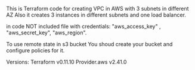 
This is Terraform code for creating VPC in AWS with 3 subnets in different AZ
Also it creates 3 instances in different subnets and one load balancer.

in code NOT included file with credentials: "aws_access_key" , "aws_secret_key", "aws_region".

To use remote state in s3 bucket You shoud create your bucket and configure policies for it.

Versions:
Terraform v0.11.10
Provider.aws v2.41.0
